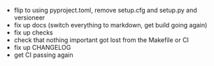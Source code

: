 - flip to using pyproject.toml, remove setup.cfg and setup.py and versioneer
- fix up docs (switch everything to markdown, get build going again)
- fix up checks
- check that nothing important got lost from the Makefile or CI
- fix up CHANGELOG
- get CI passing again
